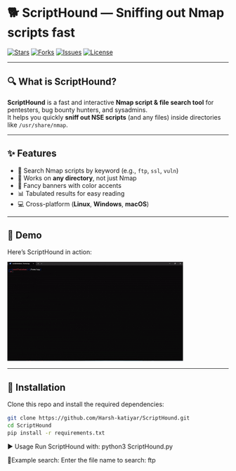 # 🐕 ScriptHound — Sniffing out Nmap scripts fast

[![Stars](https://img.shields.io/github/stars/Harsh-katiyar/ScriptHound?style=social)](https://github.com/Harsh-katiyar/ScriptHound/stargazers)
[![Forks](https://img.shields.io/github/forks/Harsh-katiyar/ScriptHound?style=social)](https://github.com/Harsh-katiyar/ScriptHound/fork)
[![Issues](https://img.shields.io/github/issues/Harsh-katiyar/ScriptHound)](https://github.com/Harsh-katiyar/ScriptHound/issues)
[![License](https://img.shields.io/github/license/Harsh-katiyar/ScriptHound)](LICENSE)

---

## 🔍 What is ScriptHound?
**ScriptHound** is a fast and interactive **Nmap script & file search tool** for pentesters, bug bounty hunters, and sysadmins.  
It helps you quickly **sniff out NSE scripts** (and any files) inside directories like `/usr/share/nmap`.

---

## ✨ Features
- 🐾 Search Nmap scripts by keyword (e.g., `ftp`, `ssl`, `vuln`)  
- 📂 Works on **any directory**, not just Nmap  
- 🎨 Fancy banners with color accents  
- 📊 Tabulated results for easy reading  
- 💻 Cross-platform (**Linux**, **Windows**, **macOS**)  

---

## 📸 Demo
Here’s ScriptHound in action:  

![ScriptHound Demo](Demo/demo.gif)

---

## 🚀 Installation
Clone this repo and install the required dependencies:

```bash
git clone https://github.com/Harsh-katiyar/ScriptHound.git
cd ScriptHound
pip install -r requirements.txt
```

▶️ Usage
Run ScriptHound with:
python3 ScriptHound.py


📂Example search:
Enter the file name to search: ftp
